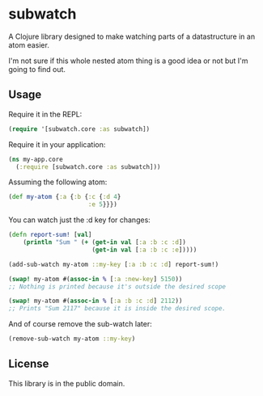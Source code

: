 # subwatch

A Clojure library designed to make watching parts of a datastructure in an atom
easier.

I'm not sure if this whole nested atom thing is a good idea or not but I'm going
to find out.

## Usage

Require it in the REPL:

```clojure
(require '[subwatch.core :as subwatch])
```

Require it in your application:

```clojure
(ns my-app.core
  (:require [subwatch.core :as subwatch]))
```

Assuming the following atom:

```clojure
(def my-atom {:a {:b {:c {:d 4}
                      :e 5}}})
```

You can watch just the :d key for changes:

```clojure
(defn report-sum! [val]
    (println "Sum " (+ (get-in val [:a :b :c :d])
                       (get-in val [:a :b :c :e]))))

(add-sub-watch my-atom ::my-key [:a :b :c :d] report-sum!)

(swap! my-atom #(assoc-in % [:a :new-key] 5150))
;; Nothing is printed because it's outside the desired scope

(swap! my-atom #(assoc-in % [:a :b :c :d] 2112))
;; Prints "Sum 2117" because it is inside the desired scope.
```

And of course remove the sub-watch later:

```clojure
(remove-sub-watch my-atom ::my-key)
```

## License

This library is in the public domain.